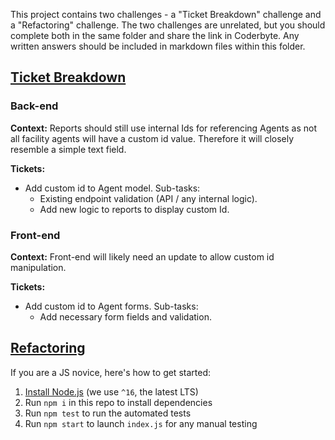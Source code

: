 This project contains two challenges - a "Ticket Breakdown" challenge and a "Refactoring" challenge. The two challenges are unrelated, but you should complete both in the same folder and share the link in Coderbyte. Any written answers should be included in markdown files within this folder.


## [Ticket Breakdown](Ticket_Breakdown.md)

### Back-end 

<b>Context:</b> Reports should still use internal Ids for referencing Agents as not all facility agents will have a custom id value. Therefore it will closely resemble a simple text field.

<b>Tickets:</b>

- Add custom id to Agent model. Sub-tasks:
  - Existing endpoint validation (API / any internal logic).
  - Add new logic to reports to display custom Id.

### Front-end 

<b>Context:</b> Front-end will likely need an update to allow custom id manipulation.

<b>Tickets:</b>

- Add custom id to Agent forms. Sub-tasks:
  - Add necessary form fields and validation.
 
## [Refactoring](Refactoring.md)

If you are a JS novice, here's how to get started:
1. [Install Node.js](https://nodejs.org/en/download/) (we use `^16`, the latest LTS)
2. Run `npm i` in this repo to install dependencies
3. Run `npm test` to run the automated tests
4. Run `npm start` to launch `index.js` for any manual testing

